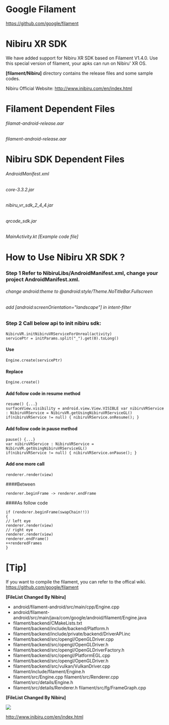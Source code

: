 # Google Filament
https://github.com/google/filament
 
# Nibiru XR SDK
We have added support for Nibiru XR SDK based on Filament V1.4.0.
Use this special version of filament, your apks can run on Nibiru' XR OS.

**[filament/Nibiru]** directory contains the release files and some sample codes.

Nibiru Official Website:
http://www.inibiru.com/en/index.html


# Filament Dependent Files
###### filamat-android-release.aar 
###### filament-android-release.aar

# Nibiru SDK Dependent Files
###### AndroidManifest.xml 
###### core-3.3.2.jar 
###### nibiru_vr_sdk_2_4_4.jar 
###### qrcode_sdk.jar

###### MainActivity.kt [Example code file]

# How to Use Nibiru XR SDK ?

### Step 1 Refer to NibiruLibs/AndroidManifest.xml, change your project AndroidManifest.xml. 
###### change android:theme to @android:style/Theme.NoTitleBar.Fullscreen
###### add [android:screenOrientation="landscape"] in intent-filter

### Step 2 Call below api to init nibiru sdk: 
```
NibiruVR.initNibiruVRServiceForUnreal(activity) 
servicePtr = initParams.split("_").get(0).toLong()
```
#### Use 
```
Engine.create(servicePtr)
``` 
#### Replace  
```
Engine.create()
```

#### Add follow code in resume method 
```
resume() {...} 
surfaceView.visibility = android.view.View.VISIBLE var nibiruVRService : NibiruVRService = NibiruVR.getUsingNibiruVRServiceGL() 
if(nibiruVRService != null) { nibiruVRService.onResume(); }
```

#### Add follow code in pause method 
```
pause() {...} 
var nibiruVRService : NibiruVRService = NibiruVR.getUsingNibiruVRServiceGL() 
if(nibiruVRService != null) { nibiruVRService.onPause(); }
```
#### Add one more call
```
renderer.render(view) 
```
####Between 
```
renderer.beginFrame -> renderer.endFrame 
```
####As follow code 
```
if (renderer.beginFrame(swapChain!!)) 
{ 
// left eye 
renderer.render(view)
// right eye 
renderer.render(view)
renderer.endFrame()
++renderedFrames
}
```

# [Tip]

If you want to compile the filament, you can refer to the offical wiki.
https://github.com/google/filament


**[FileList Changed By Nibiru]**
* android/filament-android/src/main/cpp/Engine.cpp 
* android/filament-android/src/main/java/com/google/android/filament/Engine.java  
* filament/backend/CMakeLists.txt filament/backend/include/backend/Platform.h
* filament/backend/include/private/backend/DriverAPI.inc
* filament/backend/src/opengl/OpenGLDriver.cpp
* filament/backend/src/opengl/OpenGLDriver.h
* filament/backend/src/opengl/OpenGLDriverFactory.h
* filament/backend/src/opengl/PlatformEGL.cpp
* filament/backend/src/opengl/OpenGLDriver.h
* filament/backend/src/vulkan/VulkanDriver.cpp filament/include/filament/Engine.h
* filament/src/Engine.cpp filament/src/Renderer.cpp filament/src/details/Engine.h
* filament/src/details/Renderer.h filament/src/fg/FrameGraph.cpp 

**[FileList Changed By Nibiru]**

[![](http://www.inibiru.com/en/img/public/logo.png)](http://www.inibiru.com/en/index.html)

http://www.inibiru.com/en/index.html
